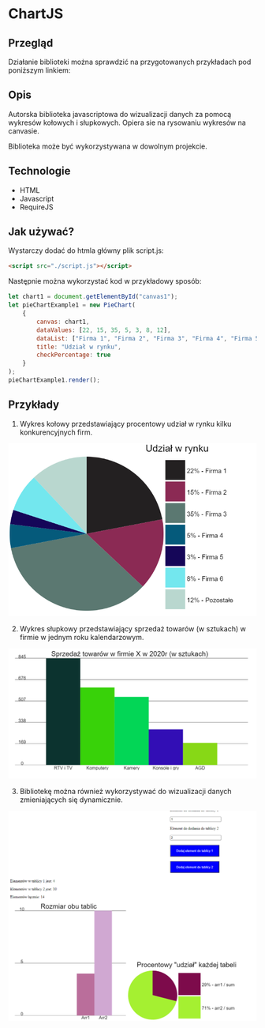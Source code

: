 # ChartJS



## Przegląd

Działanie biblioteki można sprawdzić na przygotowanych przykładach pod poniższym linkiem:





## Opis

Autorska biblioteka javascriptowa do wizualizacji danych za pomocą wykresów kołowych i słupkowych. Opiera sie na rysowaniu wykresów na canvasie.

Biblioteka może być wykorzystywana w dowolnym projekcie.



## Technologie

* HTML
* Javascript
* RequireJS



## Jak używać?

Wystarczy dodać do htmla główny plik script.js:

```html
<script src="./script.js"></script>
```

Następnie można wykorzystać kod w przykładowy sposób:

```javascript
let chart1 = document.getElementById("canvas1");
let pieChartExample1 = new PieChart(
    {
        canvas: chart1,
        dataValues: [22, 15, 35, 5, 3, 8, 12],
        dataList: ["Firma 1", "Firma 2", "Firma 3", "Firma 4", "Firma 5", "Firma 6", "Pozostałe"],
        title: "Udział w rynku",
        checkPercentage: true
    }
);
pieChartExample1.render();
```



## Przykłady

1. Wykres kołowy przedstawiający procentowy udział w rynku kilku konkurencyjnych firm.

![image-20220207125631202](screens/image-20220207125631202.png)

   
2. Wykres słupkowy przedstawiający sprzedaż towarów (w sztukach) w firmie w jednym roku kalendarzowym.

![image-20220207125831763](screens/image-20220207125831763.png)

3. Bibliotekę można również wykorzystywać do wizualizacji danych zmieniających się dynamicznie.

![image-20220207130148548](screens/image-20220207130148548.png)
